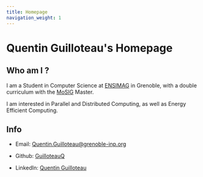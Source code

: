 ```yaml
---
title: Homepage
navigation_weight: 1
---
```


# Quentin Guilloteau's Homepage

## Who am I ?

I am a Student in Computer Science at [ENSIMAG](http://ensimag.grenoble-inp.fr) in Grenoble, with a double curriculum with the [MoSIG](http://mosig.imag.fr) Master.

I am interested in Parallel and Distributed Computing, as well as Energy Efficient Computing.


## Info

* Email: [Quentin.Guilloteau@grenoble-inp.org](mailto:Quentin.Guilloteau@grenoble-inp.org)

* Github: [GuilloteauQ](https://github.com/GuilloteauQ)

* LinkedIn: [Quentin Guilloteau](https://www.linkedin.com/in/quentin-guilloteau-778a61151/)

